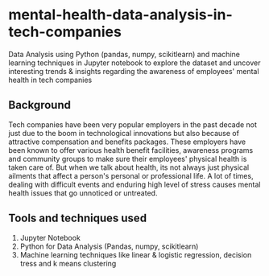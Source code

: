 # mental-health-data-analysis-in-tech-companies
Data Analysis using Python (pandas, numpy, scikitlearn) and machine learning techniques in Jupyter notebook to explore the dataset and uncover interesting trends & insights regarding the awareness of employees' mental health in tech companies 


## Background

Tech companies have been very popular employers in the past decade not just due to the boom in technological innovations but also because of attractive compensation and benefits packages. These employers have been known to offer various health benefit facilities, awareness programs and community groups to make sure their employees' physical health is taken care of. But when we talk about health, its not always just physical ailments that affect a person's personal or professional life. A lot of times, dealing with difficult events and enduring high level of stress causes mental health issues that go unnoticed or untreated.   

## Tools and techniques used
1. Jupyter Notebook
2. Python for Data Analysis (Pandas, numpy, scikitlearn)
3. Machine learning techniques like linear & logistic regression, decision tress and k means clustering
